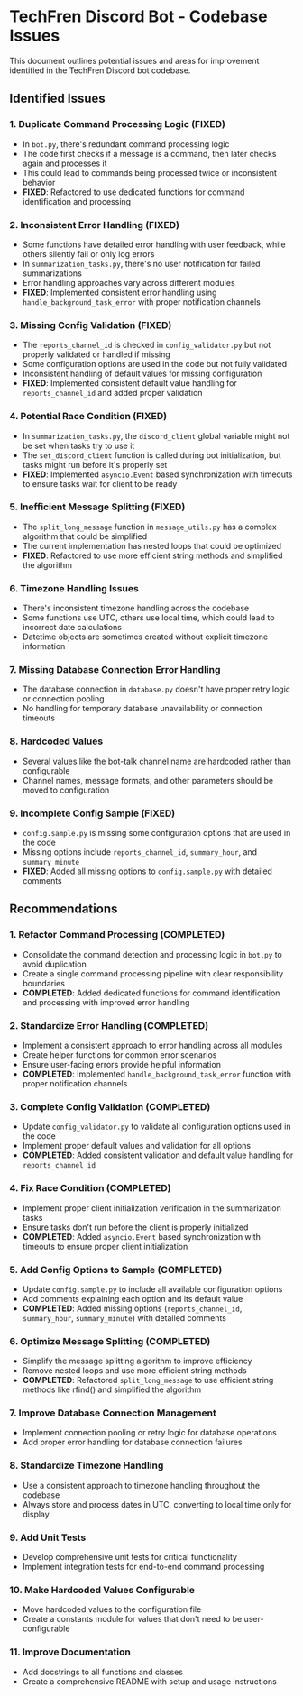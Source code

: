 # TechFren Discord Bot - Codebase Issues

This document outlines potential issues and areas for improvement identified in the TechFren Discord bot codebase.

## Identified Issues

### 1. Duplicate Command Processing Logic (FIXED)
- In `bot.py`, there's redundant command processing logic
- The code first checks if a message is a command, then later checks again and processes it
- This could lead to commands being processed twice or inconsistent behavior
- **FIXED**: Refactored to use dedicated functions for command identification and processing

### 2. Inconsistent Error Handling (FIXED)
- Some functions have detailed error handling with user feedback, while others silently fail or only log errors
- In `summarization_tasks.py`, there's no user notification for failed summarizations
- Error handling approaches vary across different modules
- **FIXED**: Implemented consistent error handling using `handle_background_task_error` with proper notification channels

### 3. Missing Config Validation (FIXED)
- The `reports_channel_id` is checked in `config_validator.py` but not properly validated or handled if missing
- Some configuration options are used in the code but not fully validated
- Inconsistent handling of default values for missing configuration
- **FIXED**: Implemented consistent default value handling for `reports_channel_id` and added proper validation

### 4. Potential Race Condition (FIXED)
- In `summarization_tasks.py`, the `discord_client` global variable might not be set when tasks try to use it
- The `set_discord_client` function is called during bot initialization, but tasks might run before it's properly set
- **FIXED**: Implemented `asyncio.Event` based synchronization with timeouts to ensure tasks wait for client to be ready

### 5. Inefficient Message Splitting (FIXED)
- The `split_long_message` function in `message_utils.py` has a complex algorithm that could be simplified
- The current implementation has nested loops that could be optimized
- **FIXED**: Refactored to use more efficient string methods and simplified the algorithm

### 6. Timezone Handling Issues
- There's inconsistent timezone handling across the codebase
- Some functions use UTC, others use local time, which could lead to incorrect date calculations
- Datetime objects are sometimes created without explicit timezone information

### 7. Missing Database Connection Error Handling
- The database connection in `database.py` doesn't have proper retry logic or connection pooling
- No handling for temporary database unavailability or connection timeouts

### 8. Hardcoded Values
- Several values like the bot-talk channel name are hardcoded rather than configurable
- Channel names, message formats, and other parameters should be moved to configuration

### 9. Incomplete Config Sample (FIXED)
- `config.sample.py` is missing some configuration options that are used in the code
- Missing options include `reports_channel_id`, `summary_hour`, and `summary_minute`
- **FIXED**: Added all missing options to `config.sample.py` with detailed comments

## Recommendations

### 1. Refactor Command Processing (COMPLETED)
- Consolidate the command detection and processing logic in `bot.py` to avoid duplication
- Create a single command processing pipeline with clear responsibility boundaries
- **COMPLETED**: Added dedicated functions for command identification and processing with improved error handling

### 2. Standardize Error Handling (COMPLETED)
- Implement a consistent approach to error handling across all modules
- Create helper functions for common error scenarios
- Ensure user-facing errors provide helpful information
- **COMPLETED**: Implemented `handle_background_task_error` function with proper notification channels

### 3. Complete Config Validation (COMPLETED)
- Update `config_validator.py` to validate all configuration options used in the code
- Implement proper default values and validation for all options
- **COMPLETED**: Added consistent validation and default value handling for `reports_channel_id`

### 4. Fix Race Condition (COMPLETED)
- Implement proper client initialization verification in the summarization tasks
- Ensure tasks don't run before the client is properly initialized
- **COMPLETED**: Added `asyncio.Event` based synchronization with timeouts to ensure proper client initialization

### 5. Add Config Options to Sample (COMPLETED)
- Update `config.sample.py` to include all available configuration options
- Add comments explaining each option and its default value
- **COMPLETED**: Added missing options (`reports_channel_id`, `summary_hour`, `summary_minute`) with detailed comments

### 6. Optimize Message Splitting (COMPLETED)
- Simplify the message splitting algorithm to improve efficiency
- Remove nested loops and use more efficient string methods
- **COMPLETED**: Refactored `split_long_message` to use efficient string methods like rfind() and simplified the algorithm

### 7. Improve Database Connection Management
- Implement connection pooling or retry logic for database operations
- Add proper error handling for database connection failures

### 8. Standardize Timezone Handling
- Use a consistent approach to timezone handling throughout the codebase
- Always store and process dates in UTC, converting to local time only for display

### 9. Add Unit Tests
- Develop comprehensive unit tests for critical functionality
- Implement integration tests for end-to-end command processing

### 10. Make Hardcoded Values Configurable
- Move hardcoded values to the configuration file
- Create a constants module for values that don't need to be user-configurable

### 11. Improve Documentation
- Add docstrings to all functions and classes
- Create a comprehensive README with setup and usage instructions